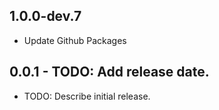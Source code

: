 ## 1.0.0-dev.7

- Update Github Packages

## 0.0.1 - TODO: Add release date.

- TODO: Describe initial release.
